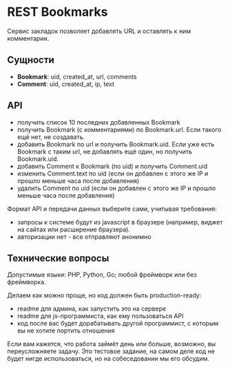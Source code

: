 REST Bookmarks
==============

Сервис закладок позволяет добавлять URL и оставлять к ним комментарии.

Сущности
--------

* **Bookmark**: uid, created_at, url, comments
* **Comment**: uid, created_at, ip, text

API
---

* получить список 10 последних добавленных Bookmark
* получить Bookmark (с комментариями) по Bookmark.url. Если такого ещё нет, не создавать.
* добавить Bookmark по url и получить Bookmark.uid. Если уже есть Bookmark с таким url, не добавлять ещё один, но получить Bookmark.uid.
* добавить Comment к Bookmark (по uid) и получить Comment.uid
* изменить Comment.text по uid (если он добавлен с этого же IP и прошло меньше часа после добавления)
* удалить Comment по uid (если он добавлен с этого же IP и прошло меньше часа после добавления)

Формат API и передачи данных выберите сами, учитывая требования:

* запросы к системе будут из javascript в браузере (например, виджет на сайтах или расширение браузера).
* авторизации нет - все отправляют анонимно

Технические вопросы
-------------------

Допустимые языки: PHP, Python, Go; любой фреймворк или без фреймворка.

Делаем как можно проще, но код должен быть production-ready:

* readme для админа, как запустить это на сервере
* readme для js-программиста, как ему пользоваться API
* код после вас будет дорабатывать другой программист, с которым вы не хотите портить отношения

Если вам кажется, что работа займёт день или больше, возможно, вы переусложняете задачу.
Это тестовое задание, на самом деле код не будет нигде использоваться, но на собеседовании мы его обсудим.